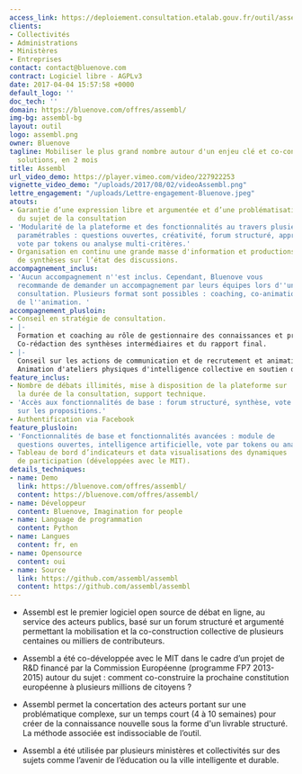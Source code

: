 ```yaml
---
access_link: https://deploiement.consultation.etalab.gouv.fr/outil/assembl
clients:
- Collectivités
- Administrations
- Ministères
- Entreprises
contact: contact@bluenove.com
contract: Logiciel libre - AGPLv3
date: 2017-04-04 15:57:58 +0000
default_logo: ''
doc_tech: ''
domain: https://bluenove.com/offres/assembl/
img-bg: assembl-bg
layout: outil
logo: assembl.png
owner: Bluenove
tagline: Mobiliser le plus grand nombre autour d'un enjeu clé et co-construire des
  solutions, en 2 mois
title: Assembl
url_video_demo: https://player.vimeo.com/video/227922253
vignette_video_demo: "/uploads/2017/08/02/videoAssembl.png"
lettre_engagement: "/uploads/Lettre-engagement-Bluenove.jpeg"
atouts:
- Garantie d’une expression libre et argumentée et d’une problématisation fine
  du sujet de la consultation
- 'Modularité de la plateforme et des fonctionnalités au travers plusieurs modules
  paramétrables : questions ouvertes, créativité, forum structuré, approfondissement,
  vote par tokens ou analyse multi-critères.'
- Organisation en continu une grande masse d'information et productions périodiques
  de synthèses sur l’état des discussions.
accompagnement_inclus:
- 'Aucun accompagnement n''est inclus. Cependant, Bluenove vous
  recommande de demander un accompagnement par leurs équipes lors d''une première
  consultation. Plusieurs format sont possibles : coaching, co-animation, délégation
  de l''animation. '
accompagnement_plusloin:
- Conseil en stratégie de consultation.
- |-
  Formation et coaching au rôle de gestionnaire des connaissances et prise en charge par bluenove des autres rôles d’animation (attrapage, synthèse)
  Co-rédaction des synthèses intermédiaires et du rapport final.
- |-
  Conseil sur les actions de communication et de recrutement et animation de la communauté
  Animation d'ateliers physiques d'intelligence collective en soutien de la démarche en ligne
feature_inclus:
- Nombre de débats illimités, mise à disposition de la plateforme sur
  la durée de la consultation, support technique.
- 'Accès aux fonctionnalités de base : forum structuré, synthèse, vote
  sur les propositions.'
- Authentification via Facebook
feature_plusloin:
- 'Fonctionnalités de base et fonctionnalités avancées : module de
  questions ouvertes, intelligence artificielle, vote par tokens ou analyse multi-critères.'
- Tableau de bord d’indicateurs et data visualisations des dynamiques
  de participation (développées avec le MIT).
details_techniques:
- name: Demo
  link: https://bluenove.com/offres/assembl/
  content: https://bluenove.com/offres/assembl/
- name: Développeur
  content: Bluenove, Imagination for people
- name: Language de programmation
  content: Python
- name: Langues
  content: fr, en
- name: Opensource
  content: oui
- name: Source
  link: https://github.com/assembl/assembl
  content: https://github.com/assembl/assembl
---
```


* Assembl est le premier logiciel open source de débat en ligne, au service des acteurs publics, basé sur un forum structuré et argumenté permettant la mobilisation et la co-construction collective de plusieurs centaines ou milliers de contributeurs.

* Assembl a été co-développée avec le MIT dans le cadre d’un projet de R&D financé par la Commission Européenne (programme FP7 2013-2015) autour du sujet : comment co-construire la prochaine constitution européenne à plusieurs millions de citoyens ?

* Assembl permet la concertation des acteurs portant sur une problématique complexe, sur un temps court (4 à 10 semaines) pour créer de la connaissance nouvelle sous la forme d'un livrable structuré. La méthode associée est indissociable de l’outil. 

* Assembl a été utilisée par plusieurs ministères et collectivités sur des sujets comme l’avenir de l’éducation ou la ville intelligente et durable.
